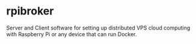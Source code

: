 # rpibroker
Server and Client software for setting up distributed VPS cloud computing with Raspberry Pi or any device that can run Docker.
